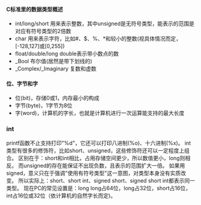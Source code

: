 #### C标准里的数据类型概述
- int/long/short 用来表示整数，其中unsigned是无符号类型，能表示的范围是对应有符号类型的2倍数
- char 用来表示字符，比如#、$、%、*和较小的整数(视具体情况而定，[-128,127]或[0,255])
- float/double/long double表示带小数点的数
- _Bool 布尔值(居然是带下划线的)
- _Complex/_Imaginary 复数和虚数

#### 位、字节和字
- 位(bit)，存储0或1，内存最小的构成
- 字节(byte)，1字节为8位
- 字(word)，计算机的字长，也就是计算机进行一次运算能支持的最大长度
  
### int
printf函数不止支持打印"%d"，它还可以打印八进制(%o)、十六进制(%x)。
int类型有很多的修饰符，比如short、unsigned，这些修饰符还可以一定程度上组合。
区别在于：short和int相比，占用存储空间更少，所以数值更小，long则相反。
而unsigned的存在能保证不出现负数，且表示的范围扩大一倍。
如果用signed，意义只在于强调"使用有符号类型"这一意图，对类型本身没有实质改变。
所以实际上：short、short int、signed short、signed short int都表示同一类型。
现在PC的常见设置是：long long占64位，long占32位，short占16位，int占16位或32位（依计算机的自然字长而定)。
